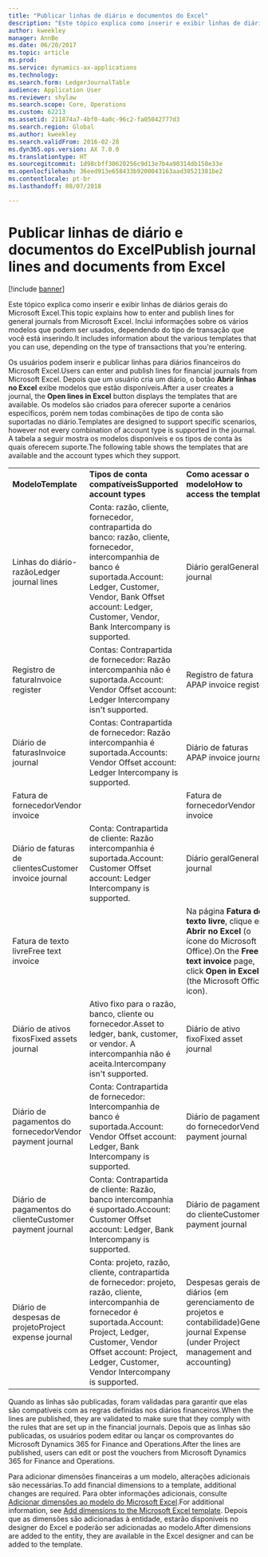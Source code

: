 ```yaml
---
title: "Publicar linhas de diário e documentos do Excel"
description: "Este tópico explica como inserir e exibir linhas de diários gerais do Microsoft Excel. Inclui informações sobre os vários modelos que podem ser usados, dependendo do tipo de transação que você está inserindo."
author: kweekley
manager: AnnBe
ms.date: 06/20/2017
ms.topic: article
ms.prod: 
ms.service: dynamics-ax-applications
ms.technology: 
ms.search.form: LedgerJournalTable
audience: Application User
ms.reviewer: shylaw
ms.search.scope: Core, Operations
ms.custom: 62213
ms.assetid: 211874a7-4bf0-4a0c-96c2-fa05042777d3
ms.search.region: Global
ms.author: kweekley
ms.search.validFrom: 2016-02-28
ms.dyn365.ops.version: AX 7.0.0
ms.translationtype: HT
ms.sourcegitcommit: 1d98cbff30620256c9d13e7b4a90314db150e33e
ms.openlocfilehash: 36eed913e658433b9200043163aad38521381be2
ms.contentlocale: pt-br
ms.lasthandoff: 08/07/2018

---
```


# <a name="publish-journal-lines-and-documents-from-excel"></a><span data-ttu-id="22928-104">Publicar linhas de diário e documentos do Excel</span><span class="sxs-lookup"><span data-stu-id="22928-104">Publish journal lines and documents from Excel</span></span>

[!include [banner](../includes/banner.md)]

<span data-ttu-id="22928-105">Este tópico explica como inserir e exibir linhas de diários gerais do Microsoft Excel.</span><span class="sxs-lookup"><span data-stu-id="22928-105">This topic explains how to enter and publish lines for general journals from Microsoft Excel.</span></span> <span data-ttu-id="22928-106">Inclui informações sobre os vários modelos que podem ser usados, dependendo do tipo de transação que você está inserindo.</span><span class="sxs-lookup"><span data-stu-id="22928-106">It includes information about the various templates that you can use, depending on the type of transactions that you're entering.</span></span>

<span data-ttu-id="22928-107">Os usuários podem inserir e publicar linhas para diários financeiros do Microsoft Excel.</span><span class="sxs-lookup"><span data-stu-id="22928-107">Users can enter and publish lines for financial journals from Microsoft Excel.</span></span> <span data-ttu-id="22928-108">Depois que um usuário cria um diário, o botão **Abrir linhas no Excel** exibe modelos que estão disponíveis.</span><span class="sxs-lookup"><span data-stu-id="22928-108">After a user creates a journal, the **Open lines in Excel** button displays the templates that are available.</span></span> <span data-ttu-id="22928-109">Os modelos são criados para oferecer suporte a cenários específicos, porém nem todas combinações de tipo de conta são suportadas no diário.</span><span class="sxs-lookup"><span data-stu-id="22928-109">Templates are designed to support specific scenarios, however not every combination of account type is supported in the journal.</span></span> <span data-ttu-id="22928-110">A tabela a seguir mostra os modelos disponíveis e os tipos de conta às quais oferecem suporte.</span><span class="sxs-lookup"><span data-stu-id="22928-110">The following table shows the templates that are available and the account types which they support.</span></span>

|                          |                                                                                                                         |                                                                                         |
|--------------------------|-------------------------------------------------------------------------------------------------------------------------|-----------------------------------------------------------------------------------------|
| <span data-ttu-id="22928-111">**Modelo**</span><span class="sxs-lookup"><span data-stu-id="22928-111">**Template**</span></span>             | <span data-ttu-id="22928-112">**Tipos de conta compatíveis**</span><span class="sxs-lookup"><span data-stu-id="22928-112">**Supported account types**</span></span>                                                                                             | <span data-ttu-id="22928-113">**Como acessar o modelo**</span><span class="sxs-lookup"><span data-stu-id="22928-113">**How to access the template**</span></span>                                                          |
| <span data-ttu-id="22928-114">Linhas do diário-razão</span><span class="sxs-lookup"><span data-stu-id="22928-114">Ledger journal lines</span></span>     | <span data-ttu-id="22928-115">Conta: razão, cliente, fornecedor, contrapartida do banco: razão, cliente, fornecedor, intercompanhia de banco é suportada.</span><span class="sxs-lookup"><span data-stu-id="22928-115">Account: Ledger, Customer, Vendor, Bank Offset account: Ledger, Customer, Vendor, Bank Intercompany is supported.</span></span>       | <span data-ttu-id="22928-116">Diário geral</span><span class="sxs-lookup"><span data-stu-id="22928-116">General journal</span></span>                                                                         |
| <span data-ttu-id="22928-117">Registro de fatura</span><span class="sxs-lookup"><span data-stu-id="22928-117">Invoice register</span></span>         | <span data-ttu-id="22928-118">Contas: Contrapartida de fornecedor: Razão intercompanhia não é suportada.</span><span class="sxs-lookup"><span data-stu-id="22928-118">Account: Vendor Offset account: Ledger Intercompany isn't supported.</span></span>                                                    | <span data-ttu-id="22928-119">Registro de fatura AP</span><span class="sxs-lookup"><span data-stu-id="22928-119">AP invoice register</span></span>                                                                     |
| <span data-ttu-id="22928-120">Diário de faturas</span><span class="sxs-lookup"><span data-stu-id="22928-120">Invoice journal</span></span>          | <span data-ttu-id="22928-121">Contas: Contrapartida de fornecedor: Razão intercompanhia é suportada.</span><span class="sxs-lookup"><span data-stu-id="22928-121">Accounts: Vendor Offset account: Ledger Intercompany is supported.</span></span>                                                      | <span data-ttu-id="22928-122">Diário de faturas AP</span><span class="sxs-lookup"><span data-stu-id="22928-122">AP invoice journal</span></span>                                                                      |
| <span data-ttu-id="22928-123">Fatura de fornecedor</span><span class="sxs-lookup"><span data-stu-id="22928-123">Vendor invoice</span></span>           |                                                                                                                         | <span data-ttu-id="22928-124">Fatura de fornecedor</span><span class="sxs-lookup"><span data-stu-id="22928-124">Vendor invoice</span></span>                                                                          |
| <span data-ttu-id="22928-125">Diário de faturas de clientes</span><span class="sxs-lookup"><span data-stu-id="22928-125">Customer invoice journal</span></span> | <span data-ttu-id="22928-126">Conta: Contrapartida de cliente: Razão intercompanhia é suportada.</span><span class="sxs-lookup"><span data-stu-id="22928-126">Account: Customer Offset account: Ledger Intercompany is supported.</span></span>                                                     | <span data-ttu-id="22928-127">Diário geral</span><span class="sxs-lookup"><span data-stu-id="22928-127">General journal</span></span>                                                                         |
| <span data-ttu-id="22928-128">Fatura de texto livre</span><span class="sxs-lookup"><span data-stu-id="22928-128">Free text invoice</span></span>        |                                                                                                                         | <span data-ttu-id="22928-129">Na página **Fatura de texto livre**, clique em **Abrir no Excel** (o ícone do Microsoft Office).</span><span class="sxs-lookup"><span data-stu-id="22928-129">On the **Free text invoice** page, click **Open in Excel** (the Microsoft Office icon).</span></span> |
| <span data-ttu-id="22928-130">Diário de ativos fixos</span><span class="sxs-lookup"><span data-stu-id="22928-130">Fixed assets journal</span></span>     | <span data-ttu-id="22928-131">Ativo fixo para o razão, banco, cliente ou fornecedor.</span><span class="sxs-lookup"><span data-stu-id="22928-131">Asset to ledger, bank, customer, or vendor.</span></span> <span data-ttu-id="22928-132">A intercompanhia não é aceita.</span><span class="sxs-lookup"><span data-stu-id="22928-132">Intercompany isn't supported.</span></span>                                               | <span data-ttu-id="22928-133">Diário de ativo fixo</span><span class="sxs-lookup"><span data-stu-id="22928-133">Fixed asset journal</span></span>                                                                     |
| <span data-ttu-id="22928-134">Diário de pagamentos do fornecedor</span><span class="sxs-lookup"><span data-stu-id="22928-134">Vendor payment journal</span></span>   | <span data-ttu-id="22928-135">Conta: Contrapartida de fornecedor: Intercompanhia de banco é suportada.</span><span class="sxs-lookup"><span data-stu-id="22928-135">Account: Vendor Offset account: Ledger, Bank Intercompany is supported.</span></span>                                                 | <span data-ttu-id="22928-136">Diário de pagamentos do fornecedor</span><span class="sxs-lookup"><span data-stu-id="22928-136">Vendor payment journal</span></span>                                                                  |
| <span data-ttu-id="22928-137">Diário de pagamentos do cliente</span><span class="sxs-lookup"><span data-stu-id="22928-137">Customer payment journal</span></span> | <span data-ttu-id="22928-138">Conta: Contrapartida de cliente: Razão, banco intercompanhia é suportado.</span><span class="sxs-lookup"><span data-stu-id="22928-138">Account: Customer Offset account: Ledger, Bank Intercompany is supported.</span></span>                                               | <span data-ttu-id="22928-139">Diário de pagamentos do cliente</span><span class="sxs-lookup"><span data-stu-id="22928-139">Customer payment journal</span></span>                                                                |
| <span data-ttu-id="22928-140">Diário de despesas de projeto</span><span class="sxs-lookup"><span data-stu-id="22928-140">Project expense journal</span></span>  | <span data-ttu-id="22928-141">Conta: projeto, razão, cliente, contrapartida de fornecedor: projeto, razão, cliente, intercompanhia de fornecedor é suportada.</span><span class="sxs-lookup"><span data-stu-id="22928-141">Account: Project, Ledger, Customer, Vendor Offset account: Project, Ledger, Customer, Vendor Intercompany is supported.</span></span> | <span data-ttu-id="22928-142">Despesas gerais de diários (em gerenciamento de projetos e contabilidade)</span><span class="sxs-lookup"><span data-stu-id="22928-142">General journal Expense (under Project management and accounting)</span></span>                       |

<span data-ttu-id="22928-143">Quando as linhas são publicadas, foram validadas para garantir que elas são compatíveis com as regras definidas nos diários financeiros.</span><span class="sxs-lookup"><span data-stu-id="22928-143">When the lines are published, they are validated to make sure that they comply with the rules that are set up in the financial journals.</span></span> <span data-ttu-id="22928-144">Depois que as linhas são publicadas, os usuários podem editar ou lançar os comprovantes do Microsoft Dynamics 365 for Finance and Operations.</span><span class="sxs-lookup"><span data-stu-id="22928-144">After the lines are published, users can edit or post the vouchers from Microsoft Dynamics 365 for Finance and Operations.</span></span> 

<span data-ttu-id="22928-145">Para adicionar dimensões financeiras a um modelo, alterações adicionais são necessárias.</span><span class="sxs-lookup"><span data-stu-id="22928-145">To add financial dimensions to a template, additional changes are required.</span></span> <span data-ttu-id="22928-146">Para obter informações adicionais, consulte [Adicionar dimensões ao modelo do Microsoft Excel](../../dev-itpro/financial/add-dimensions-excel-templates.md).</span><span class="sxs-lookup"><span data-stu-id="22928-146">For additional information, see [Add dimensions to the Microsoft Excel template](../../dev-itpro/financial/add-dimensions-excel-templates.md).</span></span> <span data-ttu-id="22928-147">Depois que as dimensões são adicionadas à entidade, estarão disponíveis no designer do Excel e poderão ser adicionadas ao modelo.</span><span class="sxs-lookup"><span data-stu-id="22928-147">After dimensions are added to the entity, they are available in the Excel designer and can be added to the template.</span></span>






